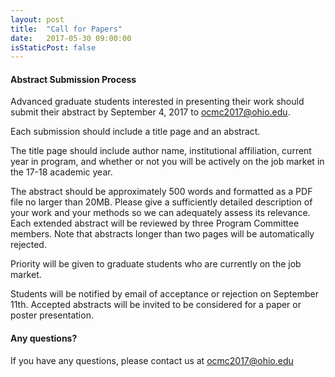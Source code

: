 ```yaml
---
layout: post
title:  "Call for Papers"
date:   2017-05-30 09:00:00
isStaticPost: false
---
```


#### Abstract Submission Process

Advanced graduate students interested in presenting their work should submit their abstract by September 4, 2017 to [ocmc2017@ohio.edu](mailto:ocmc2017@ohio.edu).

Each submission should include a title page and an abstract.

The title page should include author name, institutional affiliation, current year in program, and whether or not you will be actively on the job market in the 17-18 academic year.

The abstract should be approximately 500 words and formatted as a PDF file no larger than 20MB. Please give a sufficiently detailed description of your work and your methods so we can adequately assess its relevance. Each extended abstract will be reviewed by three Program Committee members. Note that abstracts longer than two pages will be automatically rejected.

Priority will be given to graduate students who are currently on the job market.

Students will be notified by email of acceptance or rejection on September 11th. Accepted abstracts will be invited to be considered for a paper or poster presentation.

#### Any questions?
If you have any questions, please contact us at [ocmc2017@ohio.edu](mailto:ocmc2017@ohio.edu)
